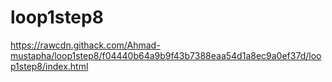 # loop1step8
https://rawcdn.githack.com/Ahmad-mustapha/loop1step8/f04440b64a9b9f43b7388eaa54d1a8ec9a0ef37d/loop1step8/index.html
